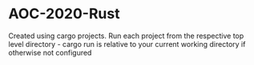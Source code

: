 # AOC-2020-Rust
Created using cargo projects. Run each project from the respective top level
directory - cargo run is relative to your current working directory if otherwise
not configured

